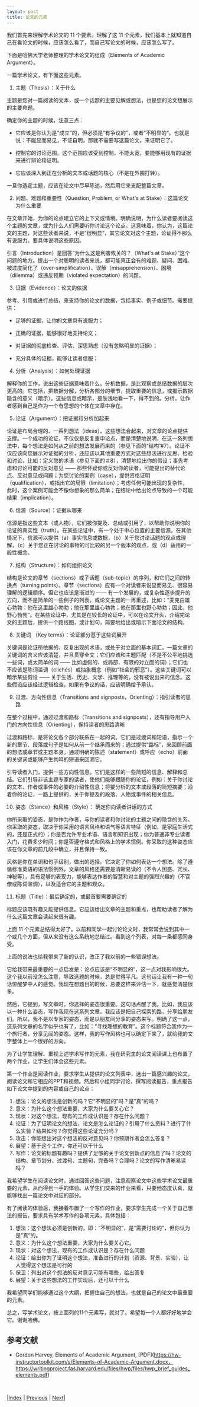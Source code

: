 ```yaml
---
layout: post
title: 论文的元素
---
```


我们首先来理解学术论文的 11 个要素。理解了这 11 个元素，我们基本上就知道自己在看论文的时候，应该怎么看了，而自己写论文的时候，应该怎么写了。

下面是哈佛大学老师整理的学术论文的组成（Elements of Academic Argument）。

一篇学术论文，有下面这些元素。

1. 主题（Thesis）：关于什么

主题是您对一篇阅读的文本，或一个话题的主要见解或想法，也是您的论文想展示的主要命题。

确定你的主题的时候，注意三点：

- 它应该是你认为是“成立”的，但必须是“有争议的”，或者”不明显的“。也就是说：不能显而易见，不证自明，那就不需要写这篇论文，来证明它了。

- 控制它的讨论范围。这个范围应该受到控制，不能太宽，要能够用现有的证据来进行辩论和证明。

- 它应该深入到正在分析的文本或话题的核心（不是在外围打转）。

一旦你选定主题，应该在论文中尽早陈述，然后用它来支配整篇文章。

2. 问题、难题和重要性（Question, Problem, or What's at Stake）：这篇论文为什么重要

在文章开始，为你的论点建立它的上下文或情境。明确说明，为什么读者要阅读这个主题的文章，或为什么人们需要听你讨论这个论点。这意味着，你认为，这篇论文的主题，对这些读者来说，不是”很明显“，其它论文对这个主题，论证得不那么有说服力。要具体说明这些原因。

引言（Introduction）是回答“为什么这是利害攸关的？（What's at Stake）”这个问题的地方。提出一个对聪明的读者来说，都可能真正会有的难题、疑问、困难、被过度简化了（over-simplification）、误解（misapprehension）、困境（dilemma）或违反预期（violated expectation）的问题。

3. 证据（Evidence）：论文的依据

参考、引用或进行总结，来支持你的论文的数据，包括事实、例子或细节。需要提供：

- 足够的证据，让你的文章具有说服力；

- 正确的证据，能够很好地支持论文；

- 对证据的彻底检查、评估、深思熟虑（没有忽略明显的证据）；

- 充分具体的证据，能够让读者信服；

4. 分析（Analysis）：如何处理证据

解释你的工作，说出这些证据意味着什么。分析数据，是比观察或总结数据的层次更高的。它包括，把数据分解，分析各部分的细节，提取重要的信息，或揭示数据隐含的意义（暗示）。这些信息或暗示，是肤浅地看一下，得不到的。分析，让作者感到自己是作为一个有思想的个体在文章中存在。

5. 论证（Argument）：把证据和分析加起来

论证是布局合理的、一系列想法（ideas）。这些想法合起来，对文章的论点提供支撑。一个成功的论证，不仅仅是反复重申论点，而是清楚地说明，在这一系列想法中，每个想法是如何从之前的想法发展而来的（参见下面的“结构”#7）。论证不仅应该向您展示对证据的分析，还应该以其他重要方式对这些想法进行反思、检验和讨论，比如：定义您的术语（参见下面的＃8），清楚地给出你的假设；事先考虑和讨论可能的反对意见 —— 那些怀疑你或反对你的读者，可能提出的替代论点、反对意见或问题；为您讨论的案例（case），提供资格证明（qualification），或指出它的局限（limitation）；考虑任何可能出现的复杂性，此时，这个案例可能会不像你想象的那么简单；在结论中给出论点导致的一个可能结果（implication）。

6. 信源（Source）：证据从哪来

信源是指这些文本（或人物），它们被你提及、总结或引用了，以帮助你说明你的论证的真实性（truth）。在某些论证中，有一个处于中心位置的主要信源。在其他情况下，信源可以提供（a）事实信息或数据，（b）关于您讨论话题的观点或理解，（c）关于您正在讨论的事物的可比较的另一个版本的观点，或（d）适用的一般性概念。

7. 结构（Structure）：如何组织论文

结构是论文的章节（sections）或子话题（sub-topic）的序列，和它们之间的转换点（turning points）。章节（sections）应有一个对读者来说显而易见、很容易理解的逻辑顺序。但它也应该是渐进的 —— 有一个发展的，或复杂性逐步提升的方向，而不是简单的一些例子的列表，或论文主题的一再重述，比如：“麦克白雄心勃勃：他在这里雄心勃勃；他在那里雄心勃勃；他在那里也野心勃勃；因此，他野心勃勃”。在某些论证中，尤其是在较长的论证中，可以在论文开头，介绍完论文的主题后，提供一个路线图，或计划句，简要地给出或暗示下面论文的结构。

8. 关键词 （Key terms）：论证部分基于这些词展开

关键词是论证所依据的、反复出现的术语，或处于对立面的基本词汇。一篇文章的关键词的含义应该清楚，并且贯穿全文；它们应该和主题匹配（不是不公平地挑选一些词，或太简单的词 —— 比如虚假的、或局部、有限的对立面的词）；它们也不应该是陈词滥调（clichés）或抽象概念（例如“社会的邪恶”）。这些关键词可以暗示某些假设 —— 关于生活、历史、文学、推理等的，没有被说出来的信念。这些假设应该经过逻辑检查，如果有争议的话，应该明确给予承认。

9. 过渡、方向性信息（Transitions and signposts，Orienting）：指引读者的思路

在整个过程中，通过过渡和路标（Transitions and signposts），还有指导用户入门的方向性信息（Orienting），保持读者的思路清晰

过渡和路标，是将论文各个部分联系在一起的词。它们是过渡词和短语，指示一个新的章节、段落或句子是如何从前一个继承而来的；通过提供“路标”，来回顾前面的想法或章节或主题本身。通过明确的陈述（statement）或呼应（echo）前面的关键词或能够产生共鸣的短语来回溯它。

引导读者入门，提供一些方向性信息。它们是这样的一些简短的信息、解释和总结。它们引导非该主题专家的读者，使他们能够跟随你的论证，例如：关于你讨论的文本、作者或事件的必要的介绍性信息；将要分析的文本或段落的简短摘要；沿着你的论证，一路上提供的，关于你提及的段落、人物或事件的相关信息。

10. 姿态（Stance）和风格（Style）： 确定你向读者讲话的方式

你所采取的姿态，是你作为作者，与你的读者和你讨论的主题之间的隐含的关系。你采取的姿态，取决于你采用的语言风格和语气等语言特征（例如，是家庭生活式的，还是正式的）；你是否允许专业术语、语言和知识出现；你为普通非专业读者入门，花费多少时间；你是否遵守格式和风格上的学术惯例。你采取的这种姿态应该在你文章的前几段中确立，并且保持一致。

风格是你在单词和句子级别，做出的选择。它决定了你如何表达一个想法。除了遵循标准英语的语法惯例外，文章的风格还需要是清晰易读的（不令人困惑、冗长、神秘等），具有足够的表现力，能够表达作者的智慧和对主题的强烈兴趣的（不官僚或陈词滥调），以及适合它的主题和观众。

11. 标题（Title）：最后确定的，或最首要需要确定的

标题应该既有趣又能提供信息。它应该给出文章的主题和重点，也帮助读者了解为什么这篇文章会读起来很有趣。

上面 11 个元素总结得太好了。以前和同学一起讨论论文时，我常常会说到其中一个或几个方面，但从来没有这么系统地总结过。看到这个列表，对每一条都感同身受。

上面的说法也给我带来了新的认识，改正了我以前的一些错误想法。

它给我带来最重要的一点启发是：论点应该是“不明显的“，这一点对我影响很大。这个我以前没怎么注意，导致选题的时候，总是觉得平凡。这句话让我有一种一句话惊醒梦中人的感觉。我现在想题目的时候，总要这样来评估一下，就感觉清楚很多。

然后，它提到，写文章时，你选择的姿态很重要。这句话点醒了我。比如，我应该以一种什么姿态，写作我现在这系列文章。我应该是把自己探索的路，分享给朋友们。所以，我不是以专家的姿态，而是以朋友间分享的姿态来写。明确了这一点，这系列文章的名字似乎也有了，比如：“寻找理想的教育”。这个标题符合我作为一个旅行者，分享见闻的姿态。这样，我的写作风格也可以确定下来了，就给我的文字整体上一个很好的方向。

为了让学生理解、重视上述学术写作的元素，我在研究生的论文阅读课上也布置了两个作业，让学生们体会这些元素。

第一个作业是阅读作业，要求学生从提供的论文列表中，选出一篇感兴趣的论文，阅读论文和它相应的PPT和视频。然后和小组同学讨论，撰写阅读报告，重点报告如下论文中提到的内容或自己的论点：

1. 想法：论文的想法是创新的吗？它“不明显的”吗？是”真”的吗？
2. 意义：为什么这个想法重要，大家为什么要关心它？
3. 现状：对这个想法，现有的工作或认识是？存在什么问题？
4. 论证：为了证明论文的想法，论文是怎么论证的？引用了什么资料？进行了什么实验？结果如何？你觉得这些论证充分吗？
5. 攻击：你能想出对这个想法的反对意见吗？你预期作者会怎么答复？
6. 展望：基于这个工作，你还可以干什么
7. 写作：论文的标题有趣吗？提供了足够的关于论文创新点的信息了吗？论文的结构、章节划分、过渡句、主题句，完备吗？合理吗？论文的写作清晰易读吗？

我希望学生在阅读论文时，通过回答这些问题，注意观察论文中这些学术论文最重要的元素，从而得到一手的体验。从学生们交来的作业来看，只要他态度认真，就能够找出一篇论文中对应的部分。

有了阅读的体验后，我接着布置了一个写作的作业，要求学生完成一个关于自己想法的报告，要求具有学术写作的各项元素，具体包括：

1. 想法：这个想法必须是创新的，即：“不明显的”，是“需要讨论的”，但你认为是”真”的。
2. 意义：为什么这个想法重要，大家为什么要关心它。
3. 现状：对这个想法，现有的工作或认识是？存在什么问题
4. 论证：给出你为了证明这个想法，准备进行的计划（资源、背景、实验），让人觉得这个想法是可行的
5. 保卫：列出对这个想法的反对意见可能有哪些，给出答复
6. 展望：关于这些想法的工作实现后，还可以干什么

我希望同学们能够通过这个大纲，把握住自己的想法，也就是自己的论文中最重要的元素。

总之，写学术论文，按上面列的11个元素写，就对了。希望每一个人都好好地学会它。谢谢哈佛。

## 参考文献

- Gordon Harvey, Elements of Academic Argument, [PDF](https://hw-instructortoolkit.com/s/Elements-of-Academic-Argument.docx， https://writingproject.fas.harvard.edu/files/hwp/files/hwp_brief_guides_elements.pdf)

<br/>

|[Index](../../) | [Previous](0-0-intro) | [Next](1-0-thesis)|

